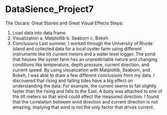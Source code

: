 # DataSience_Project7
The Oscars: Great Stories and Great Visual Effects
Steps:
1.	Load data into data frame
2.	Visualization
a.	Matplotlib
b.	Seaborn
c.	Bokeh
3.	Conclusions
Last summer, I worked through the University of Rhode Island and collected data for a local oyster farm using different instruments like tilt current meters and a water level logger. The pond that houses the oyster farm has an unpredictable nature and changing conditions like temperature, depth pressure, current direction, and current speed. By using visualization with Matplotlib, Seaborn, and Bokeh, I was able to draw a few different conclusions from my data. I discovered that rising and falling tides have a big effect on understanding the data. For example, the current seems to fall slightly faster than the rising and falls to the East. A buoy was attached to one of the tilt meters so that wind could affect the measured direction. I found that the correlation between wind direction and current direction is not amazing, implying that wind is not the only factor that drives current.
